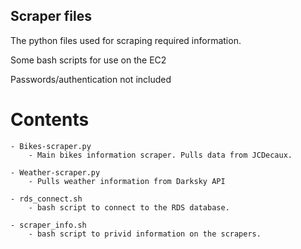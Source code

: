 ## Scraper files

The python files used for scraping required information. 

Some bash scripts for use on the EC2

Passwords/authentication not included

# Contents

	- Bikes-scraper.py
		- Main bikes information scraper. Pulls data from JCDecaux.

	- Weather-scraper.py
		- Pulls weather information from Darksky API

	- rds_connect.sh
		- bash script to connect to the RDS database.

	- scraper_info.sh
		- bash script to privid information on the scrapers. 


